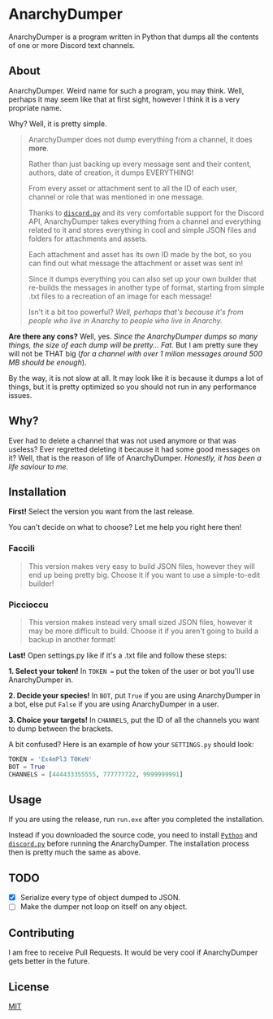 # AnarchyDumper

AnarchyDumper is a program written in Python that dumps all the contents of one or more Discord text channels.

## About

AnarchyDumper. Weird name for such a program, you may think.
Well, perhaps it may seem like that at first sight, however I think it is a very propriate name.

Why? Well, it is pretty simple.

>AnarchyDumper does not dump everything from a channel, it does **more**.
>
>Rather than just backing up every message sent and their content, authors, date of creation, it dumps EVERYTHING!
>
>From every asset or attachment sent to all the ID of each user, channel or role that was mentioned in one message.
>
>Thanks to [`discord.py`](https://github.com/Rapptz/discord.py) and its very comfortable support for the Discord API, AnarchyDumper takes everything from a channel and everything related to it and stores everything in cool and simple JSON files and folders for attachments and assets.
>
>Each attachment and asset has its own ID made by the bot, so you can find out what message the attachment or asset was sent in!
>
>Since it dumps everything you can also set up your own builder that re-builds the messages in another type of format, starting from simple .txt files to a recreation of an image for each message!
>
> Isn't it a bit too powerful? *Well, perhaps that's because it's from people who live in Anarchy to people who live in Anarchy.*

**Are there any cons?** Well, yes. *Since the AnarchyDumper dumps so many things, the size of each dump will be pretty... Fat.*
But I am pretty sure they will not be THAT big (*for a channel with over 1 milion messages around 500 MB should be enough*).

By the way, it is not slow at all. It may look like it is because it dumps a lot of things, but it is pretty optimized so you should not run in any performance issues.

## Why?

Ever had to delete a channel that was not used anymore or that was useless?
Ever regretted deleting it because it had some good messages on it?
Well, that is the reason of life of AnarchyDumper.
*Honestly, it has been a life saviour to me.*

## Installation

**First!** Select the version you want from the last release.

You can't decide on what to choose? Let me help you right here then!

### Faccili
> This version makes very easy to build JSON files, however they will end up being pretty big. Choose it if you want to use a simple-to-edit builder!

### Piccioccu
> This version makes instead very small sized JSON files, however it may be more difficult to build. Choose it if you aren't going to build a backup in another format!

**Last!** Open settings.py like if it's a .txt file and follow these steps:

**1. Select your token!** In `TOKEN =` put the token of the user or bot you'll use AnarchyDumper in.

**2. Decide your species!** In `BOT`, put `True` if you are using AnarchyDumper in a bot, else put `False` if you are using AnarchyDumper in a user.

**3. Choice your targets!** In `CHANNELS`, put the ID of all the channels you want to dump between the brackets.

A bit confused? Here is an example of how your `SETTINGS.py` should look:

```python
TOKEN = 'Ex4mPl3 T0KeN'
BOT = True
CHANNELS = [444433355555, 777777722, 9999999991]
```

## Usage

If you are using the release, run `run.exe` after you completed the installation.

Instead if you downloaded the source code, you need to install [`Python`](https://www.python.org/downloads/) and [`discord.py`](https://github.com/Rapptz/discord.py) before running the AnarchyDumper. The installation process then is pretty much the same as above.

## TODO
- [x] Serialize every type of object dumped to JSON.
- [ ] Make the dumper not loop on itself on any object.

## Contributing
I am free to receive Pull Requests. It would be very cool if AnarchyDumper gets better in the future.

## License
[MIT](https://choosealicense.com/licenses/mit/)
